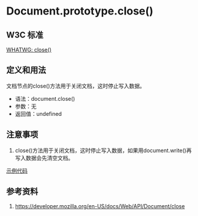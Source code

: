 # Document.prototype.close()

## W3C 标准
[WHATWG: close()](https://html.spec.whatwg.org/#dom-document-close)

## 定义和用法
文档节点的close()方法用于关闭文档，这时停止写入数据。

- 语法：document.close()
- 参数：无
- 返回值：undefined

## 注意事项
1. close()方法用于关闭文档，这时停止写入数据，如果用document.write()再写入数据会先清空文档。

[示例代码](./close().html)

## 参考资料
1. https://developer.mozilla.org/en-US/docs/Web/API/Document/close